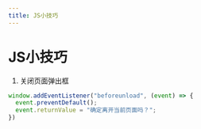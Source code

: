 ```yaml
---
title: JS小技巧
---
```


<!-- @import "[TOC]" {cmd="toc" depthFrom=1 depthTo=6 orderedList=false} -->

# JS小技巧

1. 关闭页面弹出框

```js
window.addEventListener("beforeunload", (event) => {
  event.preventDefault();
  event.returnValue = "确定离开当前页面吗？";
})
```
